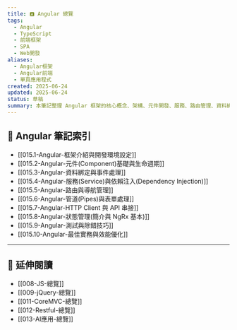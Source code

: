 ```yaml
---
title: 🅰️ Angular 總覽
tags:
  - Angular
  - TypeScript
  - 前端框架
  - SPA
  - Web開發
aliases:
  - Angular框架
  - Angular前端
  - 單頁應用程式
created: 2025-06-24
updated: 2025-06-24
status: 草稿
summary: 本筆記整理 Angular 框架的核心概念、架構、元件開發、服務、路由管理、資料綁定及與後端整合的常用技術，方便快速上手及開發 SPA 應用。
---
```


## 📘 Angular 筆記索引

- [[015.1-Angular-框架介紹與開發環境設定]]
- [[015.2-Angular-元件(Component)基礎與生命週期]]
- [[015.3-Angular-資料綁定與事件處理]]
- [[015.4-Angular-服務(Service)與依賴注入(Dependency Injection)]]
- [[015.5-Angular-路由與導航管理]]
- [[015.6-Angular-管道(Pipes)與表單處理]]
- [[015.7-Angular-HTTP Client 與 API 串接]]
- [[015.8-Angular-狀態管理(簡介與 NgRx 基本)]]
- [[015.9-Angular-測試與除錯技巧]]
- [[015.10-Angular-最佳實務與效能優化]]

---

## 🔁 延伸閱讀

- [[008-JS-總覽]]
- [[009-jQuery-總覽]]
- [[011-CoreMVC-總覽]]
- [[012-Restful-總覽]]
- [[013-AI應用-總覽]]
